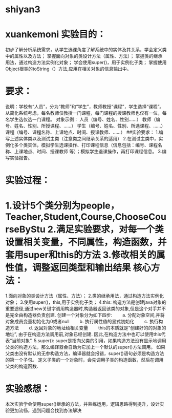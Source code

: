 # shiyan3
xuankemoni
实验目的：
=
初步了解分析系统需求，从学生选课角度了解系统中的实体及其关系，学会定义类中的属性以及方法； 掌握面向对象的类设计方法（属性、方法）； 掌握类的继承用法，通过构造方法实例化对象； 学会使用super()，用于实例化子类； 掌握使用Object根类的toString（）方法,应用在相关对象的信息输出中。

要求：
=
说明：学校有“人员”，分为“教师”和“学生”，教师教授“课程”，学生选择“课程”。从简化系统考虑，每名教师仅教授一门课程，每门课程的授课教师也仅有一位，每名学生选仅选一门课程。 对象示例： 人员（编号、姓名、性别……） 教师（编号、姓名、性别、所授课程、……） 学生（编号、姓名、性别、所选课程、……） 课程（编号、课程名称、上课地点、时间、授课教师、……） ##实验要求： 1.编写上述实体类以及测试主类（注意类之间继承关系的适用） 2.在测试主类中，实例化多个类实体，模拟学生选课操作、打印课程信息（信息包括：编号、课程名称、上课地点、时间、授课教师 等）；模拟学生退课操作，再打印课程信息。 3.编写实验报告。

实验过程：
=
1.设计5个类分别为people，Teacher,Student,Course,ChooseCourseByStu 2.满足实验要求，对每一个类设置相关变量，不同属性，构造函数，并套用super和this的方法 3.修改相关的属性值，调整返回类型和输出结果
核心方法：
=
1.面向对象的类设计方法（属性、方法）； 2.类的继承用法，通过构造方法实例化对象； 3.使用super()，this,用于实例化子类； 4.this: 构造方法是创建java对象的重要途径,通过new关键字调用构造器时,构造器返回该类的对象,但是这个对手并不是完全由构造器负责创建. 创建一个对象分为如下四步: 　　a. 分配对象空间,并将对象成员变量初始化为0或者null 　　b. 执行属性值的显式初始化 　　c. 执行构造方法 　　d. 返回对象的地址给相关变量 　　this的本质就是“创建好的的对象的地址”, 由于在构造方法调用前,对象已经创建. 因此,在构造方法中也可以使用this代表“当前对象”. 5.super(): super是指向父类的引用，如果构造方法没有显示地调用父类的构造方法，那么编译器会自动为它加上一个默认的super()方法调用。 如果父类由没有默认的无参构造方法，编译器就会报错，super()语句必须是构造方法的第一个子句。 定义子类的一个对象时，会先调用子类的构造函数，然后在调用父类的构造函数.


实验感想： 
=
本次实验学会使用super()继承的方法，并熟练运用，逻辑思路得到提升，设计实验更加流畅，遇到问题会找到办法解决 

